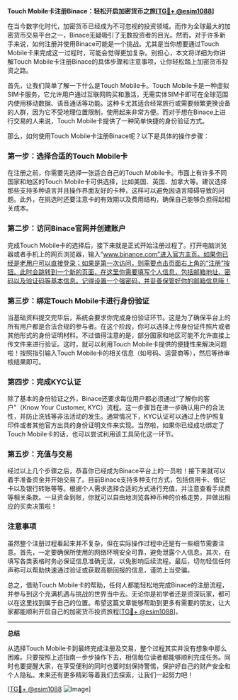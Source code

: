 **Touch Mobile卡注册Binace：轻松开启加密货币之旅[[TG💪+ @esim1088](https://t.me/s/esim1088)]**

在当今数字化时代，加密货币已经成为不可忽视的投资领域。而作为全球最大的加密货币交易平台之一，Binace无疑吸引了无数投资者的目光。然而，对于许多新手来说，如何注册并使用Binace可能是一个挑战。尤其是当你想要通过Touch Mobile卡来完成这一过程时，可能会觉得更加复杂。别担心，本文将详细为你讲解Touch Mobile卡注册Binace的具体步骤和注意事项，让你轻松踏上加密货币投资之路。

首先，让我们简单了解一下什么是Touch Mobile卡。Touch Mobile卡是一种虚拟SIM卡服务，它允许用户通过互联网购买和激活，无需实体SIM卡即可在全球范围内使用移动数据、语音通话等功能。这种卡尤其适合经常旅行或需要频繁更换设备的人群，因为它不受地理位置限制，使用起来非常方便。而对于想在Binace上进行交易的人来说，Touch Mobile卡提供了一种简单快捷的身份验证方式。

那么，如何使用Touch Mobile卡注册Binace呢？以下是具体的操作步骤：

### 第一步：选择合适的Touch Mobile卡

在注册之前，你需要先选择一张适合自己的Touch Mobile卡。市面上有许多不同国家和地区的Touch Mobile卡可供选择，比如美国、英国、加拿大等。建议选择那些支持多种语言并且操作界面友好的卡种，这样可以避免因语言障碍导致的问题。此外，在挑选时还要注意卡的有效期以及费用结构，确保自己能够负担得起相关成本。

### 第二步：访问Binace官网并创建账户

完成Touch Mobile卡的选择后，接下来就是正式开始注册过程了。打开电脑浏览器或者手机上的网页浏览器，输入“www.binance.com”进入官方主页。如果你已经是老用户可以直接登录；如果是第一次访问，则需要点击页面右上角的“注册”按钮。此时会跳转到一个新的页面，在这里你需要填写个人信息，包括邮箱地址、密码以及验证码等基本信息。记得设置一个强密码，并妥善保管好你的邮箱信息哦！

### 第三步：绑定Touch Mobile卡进行身份验证

当基础资料提交完毕后，系统会要求你完成身份验证环节。这是为了确保平台上的所有用户都是合法合规的参与者。在这个阶段，你可以选择上传身份证件照片或者其他形式的身份证明材料。不过值得注意的是，部分国家和地区可能不允许直接上传文件来进行验证。这时，就可以利用Touch Mobile卡提供的便捷性来解决问题啦！按照指引输入Touch Mobile卡的相关信息（如号码、运营商等），然后等待审核结果即可。

### 第四步：完成KYC认证

除了基本的身份验证之外，Binace还要求每位用户都必须通过“了解你的客户”（Know Your Customer, KYC）流程。这一步骤旨在进一步确认用户的合法性，并防止洗钱等非法活动的发生。通常情况下，KYC认证可以通过上传护照复印件或者其他官方出具的身份证明文件来实现。当然啦，如果你已经成功绑定了Touch Mobile卡的话，也可以尝试利用该工具简化这一环节。

### 第五步：充值与交易

经过以上几个步骤之后，恭喜你已经成为Binace平台上的一员啦！接下来就可以着手准备资金并开始交易了。目前Binace支持多种支付方式，包括信用卡、借记卡以及银行转账等等。根据个人需求选择合适的方式进行充值，并注意查看手续费等相关条款。一旦资金到账，你就可以自由地浏览各种币种的价格走势，并做出相应的买卖决策啦！

### 注意事项

虽然整个注册过程看起来并不复杂，但在实际操作过程中还是有一些细节需要注意。首先，一定要确保所使用的网络环境安全可靠，避免泄露个人信息。其次，在填写各类表格时务必保证信息准确无误，以免影响后续流程。最后，切勿轻信任何声称可以帮助快速通过验证或获取高额回报的信息，谨防上当受骗。

总之，借助Touch Mobile卡的帮助，任何人都能轻松地完成Binace的注册流程，并参与到这个充满机遇与挑战的世界当中去。无论你是初学者还是资深玩家，都可以在这里找到属于自己的位置。希望这篇文章能够帮助到更多有需要的朋友，让大家都能顺利开启自己的加密货币投资旅程[[TG💪+ @esim1088](https://t.me/s/esim1088)]。

---

**总结**

从选择Touch Mobile卡到最终完成注册及交易，整个过程其实并没有想象中那么困难。只要按照上述指南一步步操作下去，相信每位读者都能够顺利完成任务。同时也要提醒大家，在享受便利的同时也要时刻保持警惕，保护好自己的财产安全和个人隐私。未来还有更多精彩等着我们去探索，让我们一起努力吧！

[[TG💪+ @esim1088](https://t.me/s/esim1088) ![Image](https://i.postimg.cc/4NQfJmqS/Snipaste-2025-05-13-00-14-12.png)]